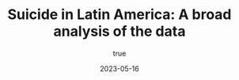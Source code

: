 ---
title: 'Suicide in Latin America: A broad analysis of the data'
excerpt: 'Using public data, we visualize the current demographic data of suicide in Latam'
coverImage: "/Maps.jpg"
date: '2023-05-16'
author: 
    name: Daniel Alfonso
    picture: "/assets/blog/authors/Daniel.jpeg"
ogImage:
    url:"/Maps.jpg"
---